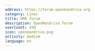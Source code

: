 ```yaml
---
address: https://forum.openmandriva.org
category: Linux
title: OMA forum
description: OpenMandriva forum
userCount: 450
icon: openmandriva.png
activity: medium
language: en
---
```

